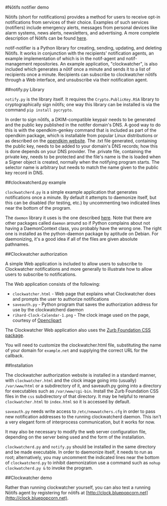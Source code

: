 #N&#x014d;tifs notifier demo

N&#x014d;tifs (short for notifications) provides a method for users to receive opt-in notifications from services of their choice. Examples of such services (notifiers) include emergency alerts, messages from personal devices like alarm systems, news alerts, newsletters, and advertising. A more complete description of N&#x014d;tifs can be found [here](https://altmode.org/notifs).

notif-notifier is a Python library for creating, sending, updating, and deleting N&#x014d;tifs. It works in conjunction with the recipients' notification agents, an example implementation of which is in the notif-agent and notif-management repositories. An example application, "clockwatcher", is also included which generates a n&#x014d;tif once a minute and sends it to a list of recipients once a minute. Recipients can subscribe to clockwatcher n&#x014d;tifs through a Web interface, and unsubscribe via their notification agent.

##notify.py Library

`notify.py` is the library itself. It requires the `Crypto.PublicKey.RSA` library to cryptographically sign n&#x014d;tifs; one way this library can be installed is via the command `pip install pycrypto`.

In order to sign n&#x014d;tifs, a DKIM-compatible keypair needs to be generated and the public key published in the notifer domain's DNS. A good way to do this is with the opendkim-genkey command that is included as part of the opendkim package, which is installable from popular Linux distributions or as described on the [opendkim website](http://opendkim.org/). The .txt file generated, containing the public key, needs to be added to your domain's DNS records; how this is done depends on your DNS provider. The .private file, containing the private key, needs to be protected and the file's name is the is loaded when a Signer object is created, normally when the notifying program starts. The selector name is arbitrary but needs to match the name given to the public key record in DNS.

##clockwatcherd.py example

`clockwatcherd.py` is a simple example application that generates notifications once a minute. By default it attempts to daemonize itself, but this can be disabled (for testing, etc.) by uncommenting two indicated lines near the bottom of the program.

The `daemon` library it uses is the one described [here](http://pypi.python.org/pypi/python-daemon). Note that there are other packages called `daemon` around so if Python complains about not having a DaemonContext class, you probably have the wrong one. The right one is installed as the python-daemon package by aptitude on Debian.  For daemonizing, it's a good idea if all of the files are given absolute pathnames.

##Clockwatcher authorization

A simple Web application is included to allow users to subscribe to Clockwatcher notifications and more generally to illustrate how to allow users to subscribe to notifications.

The Web application consists of the following:

* `clockwatcher.html` - Web page that explains what Clockwatcher does and prompts the user to authorize notifications
* `saveauth.py` - Python program that saves the authorization address for use by the clockwatcherd daemon
* `rihard-Clock-Calendar-1.png` - The clock image used on the page, courtesy of [Openclipart](https://openclipart.org)

The Clockwatcher Web application also uses the [Zurb Foundation CSS package](http://foundation.zurb.com/docs/css.html).

You will need to customize the clockwatcher.html file, substituting the name of your domain for `example.net` and supplying the correct URL for the callback.

##Installation

The clockwatcher authorization website is installed in a standard manner, with `clockwatcher.html` and the clock image going into (usually) `/var/www/html` or a subdirectory of it, and saveauth.py going into a directory for executables such as `/var/www/cgi-bin`. Install the Zurb Foundation CSS files in the `css` subdirectory of that directory. It may be helpful to rename `clockwatcher.html` to `index.html` so it is accessed by default.

`saveauth.py` needs write access to `/etc/newwatchers.cfg` in order to pass new notification addresses to the running clockwatcherd daemon. This isn't a very elegant form of interprocess communication, but it works for now.

It may also be necessary to modify the web server configuration file, depending on the server being used and the form of the installation.

`clockwatcherd.py` and `notify.py` should be installed in the same directory and be made executable. In order to daemonize itself, it needs to run as root; alternatively, you may uncomment the indicated lines near the bottom of `clockwatcherd.py` to inhibit daemonization use a command such as `nohup clockwatcherd.py &` to invoke the program.

##Clockwatcher demo

Rather than running clockwatcher yourself, you can also test a running N&#x014d;tifs agent by registering for n&#x014d;tifs at [http://clock.bluepopcorn.net](http://clock.bluepopcorn.net). 

